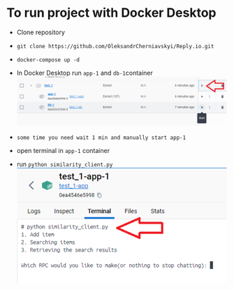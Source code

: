 # To run project with Docker Desktop

- Clone repository
- ```git clone https://github.com/OleksandrCherniavskyi/Reply.io.git```
- ```docker-compose up -d```


- In Docker Desktop run ```app-1``` and ```db-1```container
![img.png](img.png)
- `some time you need wait 1 min and manually start app-1`

- open terminal in ```app-1``` container

- run ```python similarity_client.py```
![img_1.png](img_1.png)
